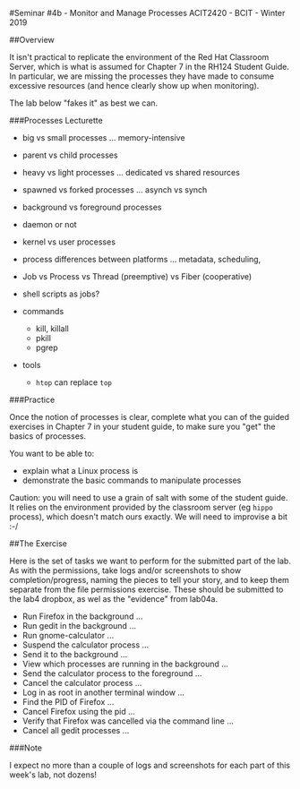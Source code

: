 #Seminar #4b - Monitor and Manage Processes
ACIT2420 - BCIT - Winter 2019

##Overview

It isn't practical to replicate the environment of the Red Hat Classroom Server,
which is what is assumed for Chapter 7 in the RH124 Student Guide.
In particular, we are missing the processes they have made to consume
excessive resources (and hence clearly show up when monitoring).

The lab below "fakes it" as best we can.


###Processes Lecturette

- big vs small processes ... memory-intensive
- parent vs child processes
- heavy vs light processes ... dedicated vs shared resources
- spawned vs forked processes ... asynch vs synch
- background vs foreground processes
- daemon or not
- kernel vs user processes

- process differences between platforms ... metadata, scheduling, 
- Job vs Process vs Thread (preemptive) vs Fiber (cooperative)
- shell scripts as jobs?

- commands
    - kill, killall
    - pkill
    - pgrep

- tools
    - `htop` can replace `top`

###Practice

Once the notion of processes is clear, complete what you can of the guided exercises
in Chapter 7 in your student guide, to make sure
you "get" the basics of processes.

You want to be able to:
- explain what a Linux process is
- demonstrate the basic commands to manipulate processes

Caution: you will need to use a grain of salt with some of the student
guide. It relies on the environment provided by the classroom
server (eg `hippo` process), which doesn't match ours exactly.
We will need to improvise a bit :-/

##The Exercise

Here is the set of tasks we want to perform for the submitted
part of the lab. As with the permissions, take logs and/or
screenshots to show completion/progress, naming the pieces
to tell your story, and to keep them separate from
the file permissions exercise. These should be submitted
to the lab4 dropbox, as wel as the "evidence"
from lab04a.

- Run Firefox in the background ...
- Run gedit in the background ...
- Run gnome-calculator ...
- Suspend the calculator process ...
- Send it to the background ...
- View which processes are running in the background ...
- Send the calculator process to the foreground ...
- Cancel the calculator process ...
- Log in as root in another terminal window ...
- Find the PID of Firefox ...
- Cancel Firefox using the pid ...
- Verify that Firefox was cancelled via the command line  ...
- Cancel all gedit processes  ...

###Note

I expect no more than a couple of logs and screenshots
for each part of this week's lab, not dozens!
